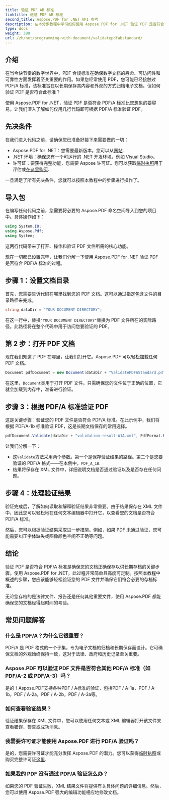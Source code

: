 ```yaml
---
title: 验证 PDF AB 标准
linktitle: 验证 PDF AB 标准
second_title: Aspose.PDF for .NET API 参考
description: 在本分步教程中学习如何使用 Aspose.PDF for .NET 验证 PDF 是否符合 PDF/A-1b 标准。确保符合长期存档的要求。
type: docs
weight: 380
url: /zh/net/programming-with-document/validatepdfabstandard/
---
```

## 介绍

在当今快节奏的数字世界中，PDF 合规标准在确保数字文档的寿命、可访问性和可靠性方面发挥着至关重要的作用。如果您经常使用 PDF，您可能已经接触过 PDF/A 标准，该标准旨在以长期保存其内容和外观的方式归档电子文档。但如何验证 PDF 是否符合此标准？

使用 Aspose.PDF for .NET，验证 PDF 是否符合 PDF/A 标准比您想象的要容易。让我们深入了解如何仅用几行代码即可根据 PDF/A 标准验证 PDF。 


## 先决条件

在我们进入代码之前，请确保您已准备好接下来需要做的一切：

-  Aspose.PDF for .NET：您需要最新版本。您可以从[网站](https://releases.aspose.com/pdf/net/).
- .NET 环境：确保您有一个可运行的 .NET 开发环境，例如 Visual Studio。
- 许可证：要获得完整功能，您需要 Aspose 许可证。您可以获取[临时执照](https://purchase.aspose.com/temporary-license/)用于评估或[在这里购买](https://purchase.aspose.com/buy).

一旦满足了所有先决条件，您就可以按照本教程中的步骤进行操作了。

## 导入包

在编写任何代码之前，您需要将必要的 Aspose.PDF 命名空间导入到您的项目中。具体操作如下：

```csharp
using System.IO;
using Aspose.Pdf;
using System;
```

这两行代码带来了打开、操作和验证 PDF 文件所需的核心功能。

现在一切都已设置完毕，让我们分解一下使用 Aspose.PDF for .NET 验证 PDF 是否符合 PDF/A 标准的过程。

## 步骤 1：设置文档目录

首先，您需要告诉代码在哪里找到您的 PDF 文档。这可以通过指定包含文件的目录路径来完成。

```csharp
string dataDir = "YOUR DOCUMENT DIRECTORY";
```

在这一行中，替换`"YOUR DOCUMENT DIRECTORY"`替换为 PDF 文件所在的实际路径。此路径将在整个代码中用于访问您要验证的 PDF。

## 第 2 步：打开 PDF 文档

现在我们知道了 PDF 在哪里，让我们打开它。Aspose.PDF 可以轻松加载任何 PDF 文档。

```csharp
Document pdfDocument = new Document(dataDir + "ValidatePDFAStandard.pdf");
```

在这里，`Document`类用于打开 PDF 文件。只需确保您的文件位于正确的位置，它就会加载到内存中，准备进行验证。

## 步骤 3：根据 PDF/A 标准验证 PDF

这是关键步骤：验证您的 PDF 文件是否符合 PDF/A 标准。在此示例中，我们将根据 PDF/A-1b 标准验证 PDF，这是长期文档保存的常用选择。

```csharp
pdfDocument.Validate(dataDir + "validation-result-A1A.xml", PdfFormat.PDF_A_1B);
```

让我们分解一下：
- 这`Validate`方法采用两个参数。第一个是保存验证结果的路径。第二个是您要验证的 PDF/A 格式——在本例中，`PDF_A_1B`.
- 结果将保存在 XML 文件中，详细说明文档是否通过验证以及是否存在任何问题。

## 步骤 4：处理验证结果

验证完成后，了解如何读取和解释验证结果非常重要。由于结果保存在 XML 文件中，因此您可以轻松地在任何文本编辑器中打开它，以查看您的文档是否符合 PDF/A 标准。

然后，您可以根据验证结果采取进一步措施。例如，如果 PDF 未通过验证，您可能需要纠正字体缺失或图像颜色空间不正确等问题。

## 结论

验证 PDF 是否符合 PDF/A 标准是确保您的文档正确保存以供长期存档的关键步骤。使用 Aspose.PDF for .NET，此过程非常简单且高度可定制。按照本教程中概述的步骤，您应该能够轻松验证您的 PDF 文件并确保它们符合必要的存档标准。

无论您存档的是法律文件、报告还是任何其他重要文件，使用 Aspose.PDF 都能确保您的文档经得起时间的考验。

## 常见问题解答

### 什么是 PDF/A？为什么它很重要？
PDF/A 是 PDF 格式的一个子集，专为电子文档的归档和长期保存而设计。它可确保文档的外观始终保持一致，这对于法律、政府和历史记录至关重要。

### Aspose.PDF 可以验证 PDF 文件是否符合其他 PDF/A 标准（如 PDF/A-2 或 PDF/A-3）吗？
是的！Aspose.PDF支持各种PDF / A标准的验证，包括PDF / A-1a，PDF / A-1b，PDF / A-2a，PDF / A-2b，PDF / A-3a等。

### 如何查看验证结果？
验证结果保存在 XML 文件中，您可以使用任何文本或 XML 编辑器打开该文件来查看错误、警告或成功消息。

### 我需要许可证才能使用 Aspose.PDF 进行 PDF/A 验证吗？
是的，您需要许可证才能充分发挥 Aspose.PDF 的潜力。您可以获得[临时执照](https://purchase.aspose.com/temporary-license/)或购买完整许可证[这里](https://purchase.aspose.com/buy).

### 如果我的 PDF 没有通过 PDF/A 验证怎么办？
如果您的 PDF 验证失败，XML 结果文件将提供有关具体问题的详细信息。然后，您可以使用 Aspose.PDF 强大的编辑功能相应地修改文档。